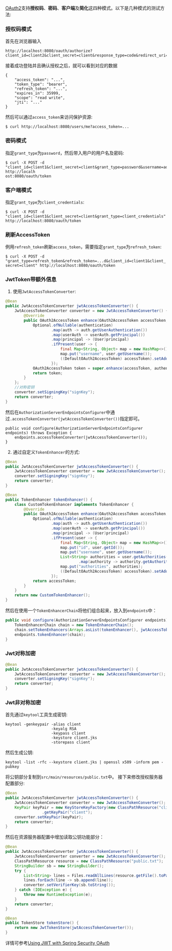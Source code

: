 [OAuth2](http://www.ruanyifeng.com/blog/2014/05/oauth_2_0.html)支持**授权码**、**密码**、**客户端**及**简化**这四种模式。以下是几种模式的测试方法:

### 授权码模式

首先在浏览器输入
```
http://localhost:8080/oauth/authorize?client_id=client2&client_secret=client&response_type=code&redirect_uri=http://localhost:8080/test
```
接着成功登陆并且确认授权之后，就可以看到对应的数据
```
{
    "access_token": "...",
    "token_type": "bearer",
    "refresh_token": "...",
    "expires_in": 35999,
    "scope": "read write",
    "jti": "..."
}
```
然后可以通过`access_token`来访问保护资源:
```
$ curl http://localhost:8080/users/me?access_token=...
```

### 密码模式
指定`grant_type`为`password`，然后带入用户的用户名及密码:
```
$ curl -X POST -d "client_id=client1&client_secret=client&grant_type=password&username=admin&password=admin" http://localh
ost:8080/oauth/token
```

### 客户端模式
指定`grant_type`为`client_credentials`:
```
$ curl -X POST -d "client_id=client1&client_secret=client&grant_type=client_credentials" http://localhost:8080/oauth/token
```

### 刷新AccessToken
例用`refresh_token`刷新`access_token`，需要指定`grant_type`为`refresh_token`:
```
$ curl -X POST -d "grant_type=refresh_token&refresh_token=...d&client_id=client1&client_
secret=client" http://localhost:8080/oauth/token
```

### JwtToken带额外信息

1. 使用`JwtAccessTokenConverter`:
```java
@Bean
public JwtAccessTokenConverter jwtAccessTokenConverter() {
    JwtAccessTokenConverter converter = new JwtAccessTokenConverter() {
        @Override
        public OAuth2AccessToken enhance(OAuth2AccessToken accessToken, OAuth2Authentication authentication) {
            Optional.ofNullable(authentication)
                    .map(auth -> auth.getUserAuthentication())
                    .map(userAuth -> userAuth.getPrincipal())
                    .map(principal -> (User)principal)
                    .ifPresent(user -> {
                        final Map<String, Object> map = new HashMap<>();
                        map.put("username", user.getUsername());
                        ((DefaultOAuth2AccessToken) accessToken).setAdditionalInformation(map);
                    });
            OAuth2AccessToken token = super.enhance(accessToken, authentication);
            return token;
        }
    };
    //对称密钥
    converter.setSigningKey("signKey");
    return converter;
}
```
然后在`AuthorizationServerEndpointsConfigurer`中通过`.accessTokenConverter(jwtAccessTokenConverter())`指定即可。
```
public void configure(AuthorizationServerEndpointsConfigurer endpoints) throws Exception {
    endpoints.accessTokenConverter(jwtAccessTokenConverter());
}
```

2. 通过自定义`TokenEnhancer`的方式:
```java
@Bean
public JwtAccessTokenConverter jwtAccessTokenConverter() {
    JwtAccessTokenConverter converter = new JwtAccessTokenConverter();
    converter.setSigningKey("signKey");
    return converter;
}

@Bean
public TokenEnhancer tokenEnhancer() {
    class CustomTokenEnhancer implements TokenEnhancer {
        @Override
        public OAuth2AccessToken enhance(OAuth2AccessToken accessToken, OAuth2Authentication authentication) {
            Optional.ofNullable(authentication)
                    .map(auth -> auth.getUserAuthentication())
                    .map(userAuth -> userAuth.getPrincipal())
                    .map(principal -> (User)principal)
                    .ifPresent(user -> {
                        final Map<String, Object> map = new HashMap<>();
                        map.put("id", user.getId());
                        map.put("username", user.getUsername());
                        List<String> authorities = user.getAuthorities().stream()
                                .map(authority -> authority.getAuthority()).collect(Collectors.toList());
                        map.put("authorities", authorities);
                        ((DefaultOAuth2AccessToken) accessToken).setAdditionalInformation(map);
                    });
            return accessToken;
        }
    }
    return new CustomTokenEnhancer();
}
```

然后在使用一个`TokenEnhancerChain`将他们组合起来，放入到`endpoints`中：
```java
public void configure(AuthorizationServerEndpointsConfigurer endpoints) throws Exception {
    TokenEnhancerChain chain = new TokenEnhancerChain();
    chain.setTokenEnhancers(Arrays.asList(tokenEnhancer(), jwtAccessTokenConverter()));
    endpoints.tokenEnhancer(chain);
}
```

### Jwt对称加密
```java
@Bean
public JwtAccessTokenConverter jwtAccessTokenConverter() {
    JwtAccessTokenConverter converter = new JwtAccessTokenConverter();
    converter.setSigningKey("signKey");
    return converter;
}
```

### Jwt非对称加密

首先通过`keytool`工具生成密钥:
```
keytool -genkeypair -alias client
                    -keyalg RSA
                    -keypass client
                    -keystore client.jks
                    -storepass client
```
然后生成公钥:
```
keytool -list -rfc --keystore client.jks | openssl x509 -inform pem -pubkey
```
将公钥部分复制到`src/main/resources/public.txt`中。
接下来修改授权服务器配置部分:
```java
@Bean
public JwtAccessTokenConverter jwtAccessTokenConverter() {
    JwtAccessTokenConverter converter = new JwtAccessTokenConverter();
    KeyPair keyPair = new KeyStoreKeyFactory(new ClassPathResource("client.jks"), "client".toCharArray())
                .getKeyPair("client");
    converter.setKeyPair(keyPair);
    return converter;
}
```
然后在资源服务器配置中增加读取公钥功能部分：
```java
@Bean
public JwtAccessTokenConverter jwtAccessTokenConverter() {
    JwtAccessTokenConverter converter = new JwtAccessTokenConverter();
    ClassPathResource resource = new ClassPathResource("public.txt");
    StringBuilder sb = new StringBuilder();
    try {
        List<String> lines = Files.readAllLines(resource.getFile().toPath(), StandardCharsets.UTF_8);
        lines.forEach(line -> sb.append(line));
        converter.setVerifierKey(sb.toString());
    } catch (IOException e) {
        throw new RuntimeException(e);
    }
    return converter;
}

@Bean
public TokenStore tokenStore() {
    return new JwtTokenStore(jwtAccessTokenConverter());
}
```
详情可参考[Using JWT with Spring Security OAuth](https://www.baeldung.com/spring-security-oauth-jwt)